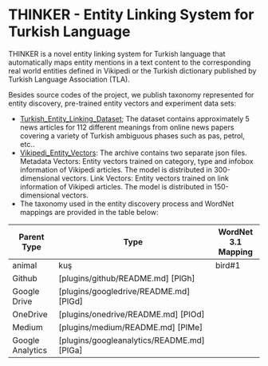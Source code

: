 # THINKER - Entity Linking System for Turkish Language

THINKER is a novel entity linking system for Turkish language that automatically maps entity mentions in  a  text  content  to  the  corresponding  real  world  entities defined in Vikipedi or the Turkish dictionary published by Turkish  Language  Association  (TLA). 

Besides source codes of the project, we publish taxonomy represented for entity discovery, pre-trained entity vectors and experiment data sets:
  - [Turkish_Entity_Linking_Dataset](https://drive.google.com/file/d/0B44czttSzeAAWjNJbGpNVnd6Ukc3aklFNzFfS3BCY3BYSENF/view?usp=sharing); The dataset contains approximately 5 news articles for 112 different meanings from online news papers covering a variety of Turkish ambiguous phases such as pas, petrol, etc.. 
  - [Vikipedi_Entity_Vectors](https://drive.google.com/file/d/0B44czttSzeAATWt6VTB0eVdjU2s/view?usp=sharing): The archive contains two separate json files. Metadata Vectors: Entity vectors trained on category, type and infobox information of Vikipedi articles. The model is distributed in 300-dimensional vectors. Link Vectors: Entity vectors trained on link information of Vikipedi articles. The model is distributed in 150-dimensional vectors.
  - The taxonomy used in the entity discovery process and WordNet mappings are provided in the table below:

| Parent Type | Type | WordNet 3.1 Mapping |
| ------ | ------ | ------ |
| animal | kuş | bird#1
| Github | [plugins/github/README.md] [PlGh] |
| Google Drive | [plugins/googledrive/README.md] [PlGd] |
| OneDrive | [plugins/onedrive/README.md] [PlOd] |
| Medium | [plugins/medium/README.md] [PlMe] |
| Google Analytics | [plugins/googleanalytics/README.md] [PlGa] |
